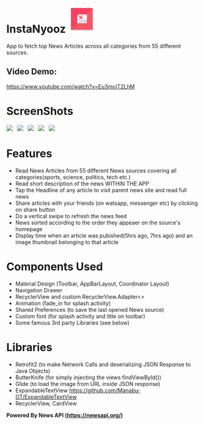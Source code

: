 # InstaNyooz <img src="app/src/main/res/mipmap-hdpi/ic_launcher.png" />
App to fetch top News Articles across all categories from 55 different sources.

Video Demo:
-----------------
https://www.youtube.com/watch?v=Eu3moiT2LhM

# ScreenShots

<img src="https://firebasestorage.googleapis.com/v0/b/delhi06-31a81.appspot.com/o/1ibu07.gif?alt=media&token=302d95b2-349a-493b-bb0d-22ee2e97de14">&nbsp;&nbsp;
<img src="https://firebasestorage.googleapis.com/v0/b/delhi06-31a81.appspot.com/o/news2.jpg?alt=media&token=eed4e243-00a0-46fa-a83a-002163e48f33" width=280/>&nbsp;&nbsp;
<img src="https://firebasestorage.googleapis.com/v0/b/delhi06-31a81.appspot.com/o/news4.5.jpg?alt=media&token=aac96d32-46a6-409e-9ed8-9a7cecd739ec" width=280/>&nbsp;&nbsp; 
<img src="https://firebasestorage.googleapis.com/v0/b/delhi06-31a81.appspot.com/o/news4.jpg?alt=media&token=3cc79c54-7fa6-402a-8e6d-64936e68b055" width=280/>&nbsp;&nbsp;
<img src="https://firebasestorage.googleapis.com/v0/b/delhi06-31a81.appspot.com/o/news5.jpg?alt=media&token=605e9035-b557-4485-b6aa-a6d2dc3b3d4e" width=280/>

# Features
- Read News Articles from 55 different News sources covering all categories(sports, science, politics, tech etc.)
- Read short description of the news WITHIN THE APP
- Tap the Headline of any article to visit parent news site and read full news
- Share articles with your friends (on watsapp, messenger etc) by clicking on share button
- Do a vertical swipe to refresh the news feed
- News sorted according to the order they appeaer on the source's homepage
- Display time when an article was pubished(5hrs ago, 7hrs ago) and an image thumbnail belonging to that article

# Components Used
- Material Design (Toolbar, AppBarLayout, Coordinator Layout)
- Navigation Drawer
- RecyclerView and custom RecyclerView.Adapter<>
- Animation  (fade_in for splash activity)
- Shared Preferences (to save the last opened News source)
- Custom font (for splash activity and title on toolbar)
- Some famous 3rd party Libraries (see below)

# Libraries
- Retrofit2   (to make Network Calls and deserializing JSON Response to Java Objects)
- ButterKnife (for simply injecting the views findViewById())
- Glide       (to load the image from URL inside JSON response)
- ExpandableTextView https://github.com/Manabu-GT/ExpandableTextView
- RecyclerView, CardView

<b> Powered By News API (https://newsapi.org/) </b>
